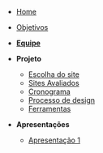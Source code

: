 - [Home](README.md)
- [Objetivos](pages/objetivo.md)
- [**Equipe**](/pages/equipe)
- **Projeto**

  - [Escolha do site](/pages/projeto/escolha_site.md)
  - [Sites Avaliados](/pages/projeto/sites_avaliados.md)
  - [Cronograma](/pages/projeto/cronograma.md)
  - [Processo de design](/pages/projeto/processo_design.md)
  - [Ferramentas](/pages/projeto/ferramentas.md)

- **Apresentações**
  - [Apresentação 1](/pages/apresentacoes/apresentacao1.md)
